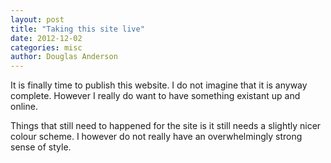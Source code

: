```yaml
---
layout: post
title: "Taking this site live"
date: 2012-12-02
categories: misc
author: Douglas Anderson
---
```


It is finally time to publish this website. I do not imagine that it is anyway
complete. However I really do want to have something existant up and online.

Things that still need to happened for the site is it still needs a slightly
nicer colour scheme. I however do not really have an overwhelmingly strong
sense of style. 
